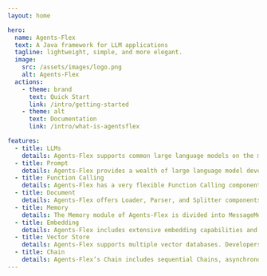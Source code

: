 ```yaml
---
layout: home

hero:
  name: Agents-Flex
  text: A Java framework for LLM applications
  tagline: lightweight, simple, and more elegant.
  image:
    src: /assets/images/logo.png
    alt: Agents-Flex
  actions:
    - theme: brand
      text: Quick Start
      link: /intro/getting-started
    - theme: alt
      text: Documentation
      link: /intro/what-is-agentsflex

features:
  - title: LLMs
    details: Agents-Flex supports common large language models on the market, supports the Ollama deployment model, and also has built-in rich network protocols for docking large models, such as HTTP, SSE, WS, etc., so that developers can use it to easily dock various large models.
  - title: Prompt
    details: Agents-Flex provides a wealth of large language model development templates and support for Prompt Framework, such as FEW-SHOT, CRISPE, BROKE, ICIO, etc. In addition, Prompt Template we can also customize our own unique content.
  - title: Function Calling
    details: Agents-Flex has a very flexible Function Calling component. It supports local method definitions, parsing, callbacks through LLMs, and executing local methods to obtain results.
  - title: Document
    details: Agents-Flex offers Loader, Parser, and Splitter components for the Document. Each component has multiple implementations, making it easy to load data from the web, local files, databases, and various data types.
  - title: Memory
    details: The Memory module of Agents-Flex is divided into MessageMemory and ContextMemory, used for recording chat messages and Chain execution contexts. Developers can extend the Memory module by inheritance to achieve richer functionalities.
  - title: Embedding
    details: Agents-Flex includes extensive embedding capabilities and extensions. Developers can implement the Embedding interface to expand their private embedding algorithms and support.
  - title: Vector Store
    details: Agents-Flex supports multiple vector databases. Developers can also implement the VectorStore interface to expand their private VectorStore services.
  - title: Chain
    details: Agents-Flex’s Chain includes sequential Chains, asynchronous Chains, and loop Chains, helping developers handle various scenarios.
---
```



<style>
:root {
  --vp-home-hero-name-color: transparent;
  --vp-home-hero-name-background: -webkit-linear-gradient(120deg, #bd34fe 30%, #41d1ff);

  --vp-home-hero-image-background-image: linear-gradient(-45deg, #bd34fe 50%, #47caff 50%);
  --vp-home-hero-image-filter: blur(44px);
}

@media (min-width: 640px) {
  :root {
    --vp-home-hero-image-filter: blur(56px);
  }
}

@media (min-width: 960px) {
  :root {
    --vp-home-hero-image-filter: blur(68px);
  }
}
</style>
